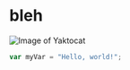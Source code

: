 # bleh
![Image of Yaktocat](https://octodex.github.com/images/yaktocat.png)


``` javascript
var myVar = "Hello, world!";
```
